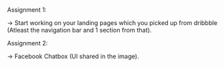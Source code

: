 Assignment 1: 

-> Start working on your landing pages which you picked up from dribbble (Atleast the navigation bar and 1 section from that).

Assignment 2: 

-> Facebook Chatbox (UI shared in the image).

